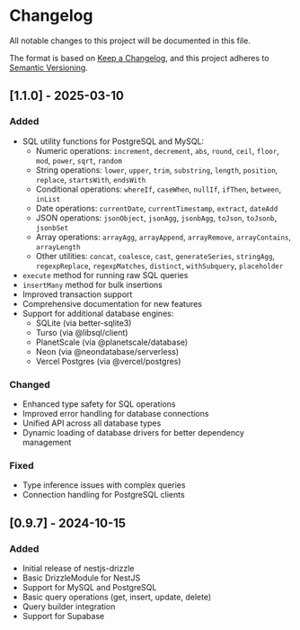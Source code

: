 # Changelog

All notable changes to this project will be documented in this file.

The format is based on [Keep a Changelog](https://keepachangelog.com/en/1.0.0/),
and this project adheres to [Semantic Versioning](https://semver.org/spec/v2.0.0.html).

## [1.1.0] - 2025-03-10

### Added
- SQL utility functions for PostgreSQL and MySQL:
  - Numeric operations: `increment`, `decrement`, `abs`, `round`, `ceil`, `floor`, `mod`, `power`, `sqrt`, `random`
  - String operations: `lower`, `upper`, `trim`, `substring`, `length`, `position`, `replace`, `startsWith`, `endsWith`
  - Conditional operations: `whereIf`, `caseWhen`, `nullIf`, `ifThen`, `between`, `inList`
  - Date operations: `currentDate`, `currentTimestamp`, `extract`, `dateAdd`
  - JSON operations: `jsonObject`, `jsonAgg`, `jsonbAgg`, `toJson`, `toJsonb`, `jsonbSet`
  - Array operations: `arrayAgg`, `arrayAppend`, `arrayRemove`, `arrayContains`, `arrayLength`
  - Other utilities: `concat`, `coalesce`, `cast`, `generateSeries`, `stringAgg`, `regexpReplace`, `regexpMatches`, `distinct`, `withSubquery`, `placeholder`
- `execute` method for running raw SQL queries
- `insertMany` method for bulk insertions
- Improved transaction support
- Comprehensive documentation for new features
- Support for additional database engines:
  - SQLite (via better-sqlite3)
  - Turso (via @libsql/client)
  - PlanetScale (via @planetscale/database)
  - Neon (via @neondatabase/serverless)
  - Vercel Postgres (via @vercel/postgres)

### Changed
- Enhanced type safety for SQL operations
- Improved error handling for database connections
- Unified API across all database types
- Dynamic loading of database drivers for better dependency management

### Fixed
- Type inference issues with complex queries
- Connection handling for PostgreSQL clients

## [0.9.7] - 2024-10-15

### Added
- Initial release of nestjs-drizzle
- Basic DrizzleModule for NestJS
- Support for MySQL and PostgreSQL
- Basic query operations (get, insert, update, delete)
- Query builder integration
- Support for Supabase 